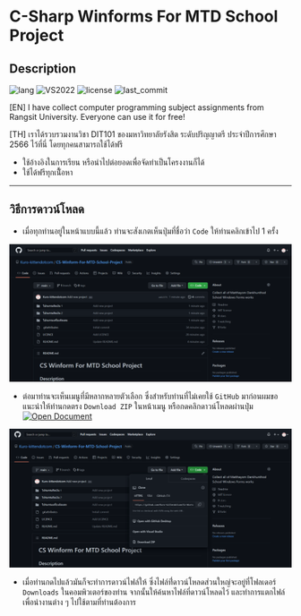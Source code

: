 # C-Sharp Winforms For MTD School Project

## Description
![lang](https://img.shields.io/github/languages/top/Kuro-kitten1970/C-Sharp-Winforms-For-RSU-Project?logo=license)
![VS2022](https://img.shields.io/badge/Visual_Studio-2022-pink)
![license](https://img.shields.io/github/license/Kuro-kitten1970/C-Sharp-Winforms-For-RSU-Project?logo=license)
![last_commit](https://img.shields.io/github/last-commit/Kuro-kitten1970/C-Sharp-Winforms-For-RSU-Project?logo=last_commit)

[EN] I have collect computer programming subject assignments from Rangsit University. Everyone can use it for free!

[TH] เราได้รวบรวมงานวิชา DIT101 ของมหาวิทยาลัยรังสิต ระดับปริญญาตรี ประจำปีการศึกษา 2566 ไว้ที่นี่ โดยทุกคนสามารถใช้ได้ฟรี

- ใช้อ้างอิงในการเรียน หรือนำไปต่อยอดเพื่อจัดทำเป็นโครงงานก็ได้
- ใช้ได้ฟรีทุกเนื้ัอหา

---

## วิธีการดาวน์โหลด

- เมื่อทุกท่านอยู่ในหน้าแบบนี้แล้ว ท่านจะสังเกตเห็นปุ่มที่ชื่อว่า ```Code``` ให้ท่านคลิกเข้าไป 1 ครั้ง

![guide1](IMG/guide_1.png)

- ต่อมาท่านจะเห็นเมนูที่มีหลากหลายตัวเลือก ซึ่งสำหรับท่านที่ไม่เคยใช้ ```GitHub``` มาก่อนผมขอแนะนำให้ท่านกดตรง ```Download ZIP``` ในหน้าเมนู หรือกดคลิกดาวน์โหลดผ่านปุ่ม 
<a class="button" href="https://github.com/Kuro-kittendotcom/C-Sharp-Winforms-For-MTD-School-Project/archive/HEAD.zip" aria-label="Download">![Open Document](https://img.shields.io/badge/DOWNLOAD-ZIP-success)</a>

![guide2](IMG/guide_2.png)

- เมื่อท่านกดไปแล้วมันก็จะทำการดาวน์ไฟล์ให้ ซึ่งไฟล์ที่่ดาวน์โหลดส่วนใหญ่จะอยู่ที่โฟลเดอร์ ```Downloads``` ในคอมพิวเตอร์ของท่าน จากนั้นให้ค้นหาไฟล์ที่ดาวน์โหลดไว้ และทำการแตกไฟล์ เพื่อนำงานต่าง ๆ ไปใช้ตามที่ท่านต้องการ